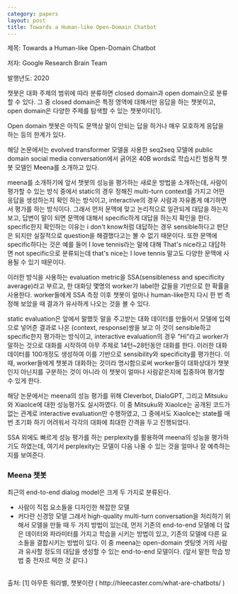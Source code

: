 ```yaml
---
category: papers
layout: post
title: Towards a Human-like Open-Domain Chatbot
---
```


제목: Towards a Human-like Open-Domain Chatbot

저자: Google Research Brain Team

발행년도: 2020

챗봇은 대화 주제의 범위에 따라 분류하면 closed domain과 open domain으로 분류할 수 있다.
그 중 closed domain은 특정 영역에 대해서만 응답을 하는 챗봇이고, open domain은 다양한 주제를 탐색할 수 있는 챗봇이다[1].

Open domain 챗봇은 아직도 문맥상 말이 안되는 답을 하거나 매우 모호하게 응답을 하는 등의 한계가 있다.

해당 논문에서는 evolved transformer 모델을 사용한 seq2seq 모델에 public domain social media conversation에서 긁어온 40B words로 학습시킨 범용적 챗봇 모델인 Meena를 소개하고 있다.

meena를 소개하기에 앞서 챗봇의 성능을 평가하는 새로운 방법을 소개하는데, 사람이 평가할 수 있는 방식 중에서 static의 경우 정해진 multi-turn context를 가지고 어떤 응답을 생성하는지 확인 하는 방식이고, interactive의 경우 사람과 자유롭게 얘기하면서 평가를 하는 방식이다. 그래서 먼저 문맥에 맞고 논리적으로 일관되게 대답을 하는지 보고, 답변이 말이 되면 문맥에 대해서 specific하게 대답을 하는지 확인을 한다. specific한지 확인하는 이유는 i don't know처럼 대답하는 경우 sensible하다고 판단은 되지만 실질적으로 question을 해결했다고는 볼 수 없기 때문이다. 또한 문맥에 specific하다는 것은 예를 들어 I love tennis라는 말에 대해 That's nice라고 대답하면 not specific으로 분류되는데 that's nice는 I love tennis 말고도 다양한 문맥에 사용될 수 있기 때문이다.

이러한 방식을 사용하는 evaluation metric을 SSA(sensibleness and specificity average)라고 부르고, 한 대화당 몇명의 worker가 label한 값들을 기반으로 한 확률을 사용한다. worker들에게 SSA 측정 이후 챗봇이 얼마나 human-like한지 다시 한 번 측정해 보았을 때 결과가 유사하게 나오는 것을 볼 수 있다.

static evaluation은 앞에서 말했듯 말을 주고받는 대화 데이터를 만들어서 모델에 입력으로 넣어준 결과로 나온 (context, response)쌍을 보고 이 것이 sensible하고 specific한지 평가하는 방식이고, interactive evaluation의 경우 "Hi"라고 worker가 말하는 것으로 대화를 시작하여 아무 주제로 14턴~28턴동안 대화를 한다. 이러한 대화 데이터를 100개정도 생성하여 이를 기반으로 sensibility와 specificity를 평가한다. 이 때, worker들에게 챗봇과 대화하는 것이라 명시함으로써 worker들이 대화상대가 챗봇인지 아닌지를 구분하는 것이 아니라 이 챗봇이 얼마나 사람같은지에 집중하여 평가할 수 있게 한다.

해당 논문에서는 meena의 성능 평가를 위해 Cleverbot, DialoGPT, 그리고 Mitsuku와 XiaoIce에 대한 성능평가도 실시하였다. 이 중 Mitsuku와 XiaoIce는 공개된 코드가 없는 관계로 interactive evaluation만 수행하였고, 그 중에서도 XiaoIce는 state를 매 번 초기화 하기 어려워서 각각의 대화에 최대한 간격을 두고 진행되었다.


SSA 외에도 빠르게 성능 평가를 하는  perplexity를 활용하여 meena의 성능을 평가하기도 하였는데, 여기서 perplexity는 모델이 다음 나올 수 있는 것을 얼마나 잘 예측하는지를 보여준다. 


### Meena 챗봇
최근의 end-to-end dialog model은 크게 두 가지로 분류된다.
- 사람이 직접 요소들을 디자인한 복잡한 모델
- 커다란 신경망 모델
그래서 high-quality multi-turn conversation을 처리하기 위해서 모델을 만들 때 두 가지 방법이 있는데, 먼저 기존의 end-to-end 모델에 더 많은 데이터와 파라미터를 가지고 학습을 시키는 방법이 있고, 기존의 모델에 다른 요소들을 결합시키는 방법이 있다. 이 중 meena는 open-domain 셋팅엣 거의 사람과 유사할 정도의 대답을 생성할 수 있는 end-to-end 모델이다. (앞서 말한 학습 방법 중 전자르 택한 것 같다.)




<br>
출처:
[1] 아무튼 워라밸, 챗봇이란 ( http://hleecaster.com/what-are-chatbots/ )
